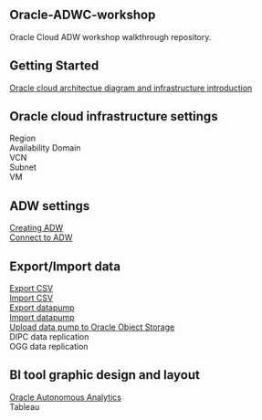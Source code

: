 ## Oracle-ADWC-workshop

Oracle Cloud ADW workshop walkthrough repository.

## Getting Started

[Oracle cloud architectue diagram and infrastructure introduction](https://github.com/Lhanber/Oracle-ADWC-workshop/blob/master/00-getting-started/workshop_architecture_diagram.md#oracle-cloud-architecture)

## Oracle cloud infrastructure settings
Region  
Availability Domain   
VCN   
Subnet  
VM  

## ADW settings
[Creating ADW](https://github.com/Lhanber/Oracle-ADWC-workshop/blob/master/02-creating-connect-ADW/creating_ADW.md#create-adw-steps)   
[Connect to ADW](https://github.com/Lhanber/Oracle-ADWC-workshop/blob/master/02-creating-connect-ADW/connect_to_ADW.md#prerequiste-to-connect-to-adw)

## Export/Import data 
[Export CSV](https://github.com/Lhanber/Oracle-ADWC-workshop/blob/master/03-export-import-data/export-csv.md#export-data-to-csv-files)  
[Import CSV](https://github.com/Lhanber/Oracle-ADWC-workshop/blob/master/03-export-import-data/import-csv.md#import-csv-files-to-adw)  
[Export datapump](https://github.com/Lhanber/Oracle-ADWC-workshop/blob/master/03-export-import-data/export-datapump.md)  
[Import datapump](https://github.com/Lhanber/Oracle-ADWC-workshop/blob/master/03-export-import-data/import-datapump.md)  
[Upload data pump to Oracle Object Storage](https://github.com/Lhanber/Oracle-ADWC-workshop/blob/master/03-export-import-data/upload_datapump_object_storage.md)  
DIPC data replication  
OGG data replication  

## BI tool graphic design and layout
[Oracle Autonomous Analytics](https://github.com/Lhanber/Oracle-ADWC-workshop/blob/master/04-BI-layout/OAA-layout.md#create-oracle-autonomous-analytics)  
Tableau  

